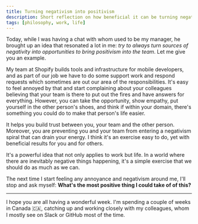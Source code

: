 ```yaml
---
title: Turning negativism into positivism
description: Short reflection on how beneficial it can be turning negativism into something positive.
tags: [philosophy, work, life]
---
```


Today, while I was having a chat with whom used to be my manager, he brought up an idea that resonated a lot in me: _try to always turn sources of negativity into opportunities to bring positivism into the team_. Let me give you an example.

My team at Shopify builds tools and infrastructure for mobile developers, and as part of our job we have to do some support work and respond requests which sometimes are out our area of the responsibilities. It's easy to feel annoyed by that and start complaining about your colleagues believing that your team is there to put out the fires and have answers for everything. However, you can take the opportunity, show empathy, put yourself in the other person's shoes, and think if within your domain, there's something you could do to make that person's life easier.

It helps you build trust between you, your team and the other person. Moreover, you are preventing you and your team from entering a negativism spiral that can drain your energy. I think it's an exercise easy to do, yet with beneficial results for you and for others.

It's a powerful idea that not only applies to work but life. In a world where there are inevitably negative things happening, it's a simple exercise that we should do as much as we can.

The next time I start feeling any annoyance and negativism around me, I'll stop and ask myself: **What's the most positive thing I could take of of this?**

---

I hope you are all having a wonderful week. I'm spending a couple of weeks in Canada 🇨🇦, catching up and working closely with my colleagues, whom I mostly see on Slack or GitHub most of the time.
